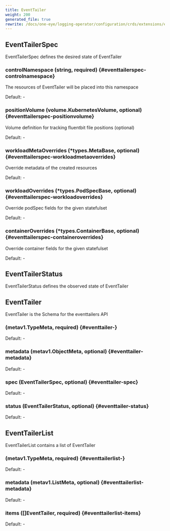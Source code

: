 ```yaml
---
title: EventTailer
weight: 200
generated_file: true
rewrite: /docs/one-eye/logging-operator/configuration/crds/extensions/eventtailer_types/
---
```


## EventTailerSpec

EventTailerSpec defines the desired state of EventTailer

### controlNamespace (string, required) {#eventtailerspec-controlnamespace}

The resources of EventTailer will be placed into this namespace<br>

Default: -

### positionVolume (volume.KubernetesVolume, optional) {#eventtailerspec-positionvolume}

Volume definition for tracking fluentbit file positions (optional)<br>

Default: -

### workloadMetaOverrides (*types.MetaBase, optional) {#eventtailerspec-workloadmetaoverrides}

Override metadata of the created resources<br>

Default: -

### workloadOverrides (*types.PodSpecBase, optional) {#eventtailerspec-workloadoverrides}

Override podSpec fields for the given statefulset<br>

Default: -

### containerOverrides (*types.ContainerBase, optional) {#eventtailerspec-containeroverrides}

Override container fields for the given statefulset<br>

Default: -


## EventTailerStatus

EventTailerStatus defines the observed state of EventTailer


## EventTailer

EventTailer is the Schema for the eventtailers API

###  (metav1.TypeMeta, required) {#eventtailer-}

Default: -

### metadata (metav1.ObjectMeta, optional) {#eventtailer-metadata}

Default: -

### spec (EventTailerSpec, optional) {#eventtailer-spec}

Default: -

### status (EventTailerStatus, optional) {#eventtailer-status}

Default: -


## EventTailerList

EventTailerList contains a list of EventTailer

###  (metav1.TypeMeta, required) {#eventtailerlist-}

Default: -

### metadata (metav1.ListMeta, optional) {#eventtailerlist-metadata}

Default: -

### items ([]EventTailer, required) {#eventtailerlist-items}

Default: -


